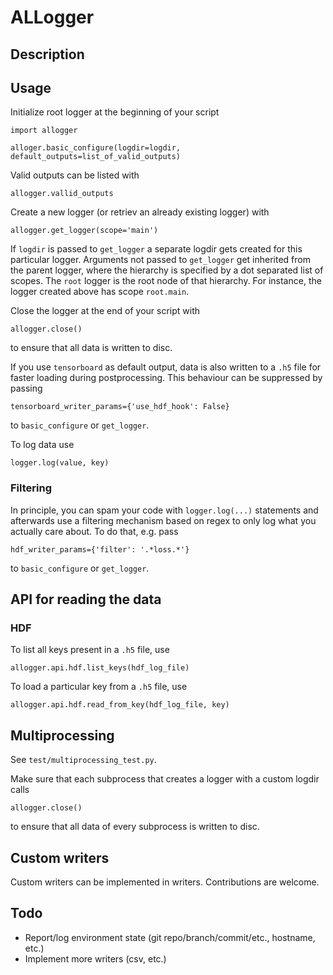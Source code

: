 # ALLogger

## Description

## Usage

Initialize root logger at the beginning of your script

```
import allogger

alloger.basic_configure(logdir=logdir, default_outputs=list_of_valid_outputs)
```

Valid outputs can be listed with

`allogger.vallid_outputs`

Create a new logger (or retriev an already existing logger) with

```
allogger.get_logger(scope='main')
```

If `logdir` is passed to `get_logger` a separate logdir gets created for this particular logger.
Arguments not passed to `get_logger` get inherited from the parent logger, where the hierarchy is specified by a dot separated list of scopes.
The `root` logger is the root node of that hierarchy. For instance, the logger created above has scope `root.main`.

Close the logger at the end of your script with

```
allogger.close()
```

to ensure that all data is written to disc.

If you use `tensorboard` as default output, data is also written to a `.h5` file for faster loading during postprocessing.
This behaviour can be suppressed by passing

```
tensorboard_writer_params={'use_hdf_hook': False}
```

to `basic_configure` or `get_logger`.

To log data use

```
logger.log(value, key)
```

### Filtering

In principle, you can spam your code with `logger.log(...)` statements and afterwards use a filtering mechanism based on regex to only log
what you actually care about. To do that, e.g. pass

```
hdf_writer_params={'filter': '.*loss.*'}
```

to `basic_configure` or `get_logger`.

## API for reading the data

### HDF

To list all keys present in a `.h5` file, use

```
allogger.api.hdf.list_keys(hdf_log_file)
```

To load a particular key from a `.h5` file, use

```
allogger.api.hdf.read_from_key(hdf_log_file, key)
```

## Multiprocessing

See `test/multiprocessing_test.py`.

Make sure that each subprocess that creates a logger with a custom logdir calls

```
allogger.close()
```

to ensure that all data of every subprocess is written to disc.

## Custom writers

Custom writers can be implemented in writers. Contributions are welcome.

## Todo

- Report/log environment state (git repo/branch/commit/etc., hostname, etc.)
- Implement more writers (csv, etc.)